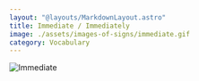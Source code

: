 ```yaml
---
layout: "@layouts/MarkdownLayout.astro"
title: Immediate / Immediately
image: ./assets/images-of-signs/immediate.gif
category: Vocabulary
---
```


![Immediate](@signs/immediate.gif)
